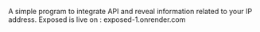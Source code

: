 A simple program to integrate API and reveal information related to your IP address. 
Exposed is live on : exposed-1.onrender.com 

